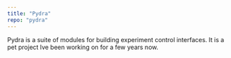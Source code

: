 ```yaml
---
title: "Pydra"
repo: "pydra"
---
```


Pydra is a suite of modules for building experiment control interfaces. It is a pet project Ive been working on for a few years now.